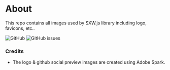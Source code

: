 # About
This repo contains all images used by SXW.js library including logo, favicons, etc..

![GitHub](https://img.shields.io/github/license/sxw-js/images.svg)
![GitHub issues](https://img.shields.io/github/issues/sxw-js/images.svg)

### Credits
 - The logo & github social preview images are created using Adobe Spark.
